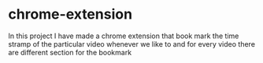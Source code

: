 # chrome-extension
In this project I have made a chrome extension that book mark the time stramp of the particular video whenever we like to and for every video there are different section for the bookmark
